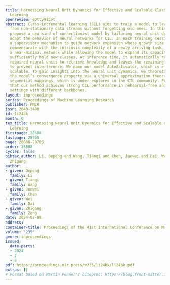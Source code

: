 ```yaml
---
title: Harnessing Neural Unit Dynamics for Effective and Scalable Class-Incremental
  Learning
openreview: eDtty9ZCvt
abstract: Class-incremental learning (CIL) aims to train a model to learn new classes
  from non-stationary data streams without forgetting old ones. In this paper, we
  propose a new kind of connectionist model by tailoring neural unit dynamics that
  adapt the behavior of neural networks for CIL. In each training session, it introduces
  a supervisory mechanism to guide network expansion whose growth size is compactly
  commensurate with the intrinsic complexity of a newly arriving task. This constructs
  a near-minimal network while allowing the model to expand its capacity when cannot
  sufficiently hold new classes. At inference time, it automatically reactivates the
  required neural units to retrieve knowledge and leaves the remaining inactivated
  to prevent interference. We name our model AutoActivator, which is effective and
  scalable. To gain insights into the neural unit dynamics, we theoretically analyze
  the model’s convergence property via a universal approximation theorem on learning
  sequential mappings, which is under-explored in the CIL community. Experiments show
  that our method achieves strong CIL performance in rehearsal-free and minimal-expansion
  settings with different backbones.
layout: inproceedings
series: Proceedings of Machine Learning Research
publisher: PMLR
issn: 2640-3498
id: li24bk
month: 0
tex_title: Harnessing Neural Unit Dynamics for Effective and Scalable Class-Incremental
  Learning
firstpage: 28688
lastpage: 28705
page: 28688-28705
order: 28688
cycles: false
bibtex_author: Li, Depeng and Wang, Tianqi and Chen, Junwei and Dai, Wei and Zeng,
  Zhigang
author:
- given: Depeng
  family: Li
- given: Tianqi
  family: Wang
- given: Junwei
  family: Chen
- given: Wei
  family: Dai
- given: Zhigang
  family: Zeng
date: 2024-07-08
address:
container-title: Proceedings of the 41st International Conference on Machine Learning
volume: '235'
genre: inproceedings
issued:
  date-parts:
  - 2024
  - 7
  - 8
pdf: https://proceedings.mlr.press/v235/li24bk/li24bk.pdf
extras: []
# Format based on Martin Fenner's citeproc: https://blog.front-matter.io/posts/citeproc-yaml-for-bibliographies/
---
```

